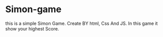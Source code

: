 # Simon-game
this is a simple Simon Game. Create BY html, Css And JS. In this game it show your highest Score.
